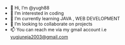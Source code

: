 - 👋 Hi, I’m @yugh88
- 👀 I’m interested in coding 
- 🌱 I’m currently learning JAVA , WEB DEVELOPMENT 
- 💞️ I’m looking to collaborate on projects
- 📫 You can reach me via my gmail account i.e yugjuneja2003@gmail.com

